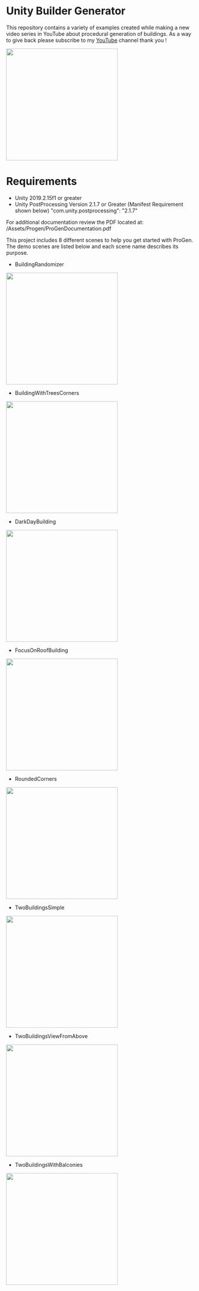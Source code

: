 # Unity Builder Generator

This repository contains a variety of examples created while making a new video series in YouTube about procedural generation of buildings. As a way to give back please subscribe to my [YouTube](https://www.youtube.com/c/dilmervalecillos) channel thank you !

<img src="https://github.com/dilmerv/UnityBuilderGenerator/blob/master/docs/images/demo.gif" width="300">

# Requirements
* Unity 2019.2.15f1 or greater
* Unity PostProcessing Version 2.1.7 or Greater (Manifest Requirement shown below)
"com.unity.postprocessing": "2.1.7"

For additional documentation review the PDF located at: /Assets/Progen/ProGenDocumentation.pdf

This project includes 8 different scenes to help you get started with ProGen. The demo scenes are listed below and each scene name describes its purpose.

* BuildingRandomizer
<img src="https://github.com/dilmerv/UnityBuilderGenerator/blob/master/docs/images/BuildingRandomizer.png" width="300">

* BuildingWithTreesCorners
<img src="https://github.com/dilmerv/UnityBuilderGenerator/blob/master/docs/images/BuildingWithTreesCorners.png" width="300">

* DarkDayBuilding
<img src="https://github.com/dilmerv/UnityBuilderGenerator/blob/master/docs/images/DarkDayBuilding.png" width="300">

* FocusOnRoofBuilding
<img src="https://github.com/dilmerv/UnityBuilderGenerator/blob/master/docs/images/FocusOnRoofBuilding.png" width="300">

* RoundedCorners
<img src="https://github.com/dilmerv/UnityBuilderGenerator/blob/master/docs/images/RoundedCorners.png" width="300">

* TwoBuildingsSimple
<img src="https://github.com/dilmerv/UnityBuilderGenerator/blob/master/docs/images/TwoBuildingsSimple.png" width="300">

* TwoBuildingsViewFromAbove
<img src="https://github.com/dilmerv/UnityBuilderGenerator/blob/master/docs/images/TwoBuildingsViewFromAbove.png" width="300">

* TwoBuildingsWithBalconies
<img src="https://github.com/dilmerv/UnityBuilderGenerator/blob/master/docs/images/TwoBuildingsWithBalconies.png" width="300">